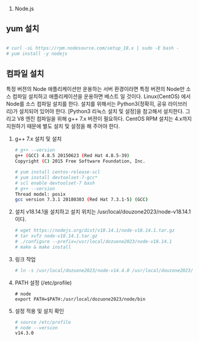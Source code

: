 01. Node.js
## yum 설치
   ```bash

  # curl -sL https://rpm.nodesource.com/setup_18.x | sudo -E bash -
  # yum install -y nodejs
  ```

## 컴파일 설치
 특정 버젼의 Node 애플리케이션만 운용하는 서버 환경이라면 특정 버젼의 Node만 소스 컴파일 설치하고 애플리케이션을 운용하면 베스트 일 것이다. Linux(CentOS) 에서 Node를 소스 컴파일 설치를 한다. 설치를 위해서는 Python3(정확히, 공유 라이브러리)가 설치되어 있어야 한다. [Python3 리눅스 설치 및 설정]을 참고해서 설치한다. 그리고 V8 엔진 컴파일을 위해 g++ 7.x 버젼이 필요하다. CentOS RPM 설치는 4.x까지 지원하기 때문에 별도 설치 및 설정을 해 주어야 한다.

1.	g++ 7.x 설치 및 설치

    ```bash
    # g++ --version
    g++ (GCC) 4.8.5 20150623 (Red Hat 4.8.5-39)
    Copyright (C) 2015 Free Software Foundation, Inc.
    
    # yum install centos-release-scl
    # yum install devtoolset-7-gcc*
    # scl enable devtoolset-7 bash
    # g++ --version
    Thread model: posix
    gcc version 7.3.1 20180303 (Red Hat 7.3.1-5) (GCC)
    
    ```

2.	설치
    v18.14.1을 설치하고 설치 위치는 /usr/local/douzone2023/node-v18.14.1 이다.

    ```bash
    # wget https://nodejs.org/dist/v18.14.1/node-v18.14.1.tar.gz
    # tar xvfz node-v18.14.1.tar.gz
    # ./configure --prefix=/usr/local/dozuone2023/node-v18.14.1
    # make & make install
    ```

3.	링크 작업

    ```bash
    # ln -s /usr/local/dozuone2023/node-v14.4.0 /usr/local/douzone2023/node
    ```

4.	PATH 설정 (/etc/profile)

    ```
    # node 
    export PATH=$PATH:/usr/local/dozuone2023/node/bin
    ```

5.	설정 적용 및 설치 확인

    ```bash
    # source /etc/profile
    # node --version
    v14.3.0
    ```